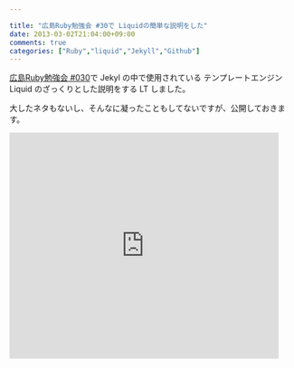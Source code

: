```yaml
---

title: "広島Ruby勉強会 #30で Liquidの簡単な説明をした"
date: 2013-03-02T21:04:00+09:00
comments: true
categories: ["Ruby","liquid","Jekyll","Github"]
---
```


[広島Ruby勉強会 #030](http://hiroshimarb.github.com/blog/2013/02/08/hiroshimarb-30/)で Jekyl の中で使用されている テンプレートエンジン Liquid のざっくりとした説明をする LT しました。

大したネタもないし、そんなに凝ったこともしてないですが、公開しておきます。

<iframe src="http://www.slideshare.net/slideshow/embed_code/16879154" width="476" height="400" frameborder="0" marginwidth="0" marginheight="0" scrolling="no"></iframe>
